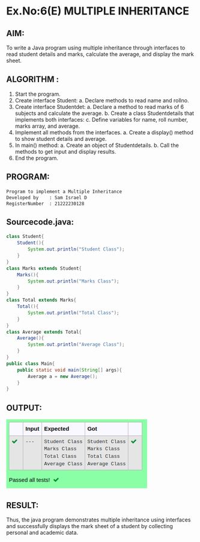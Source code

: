 # Ex.No:6(E)  MULTIPLE INHERITANCE

## AIM:
To write a Java program using multiple inheritance through interfaces to read student details and marks, calculate the average, and display the mark sheet.

## ALGORITHM :

1.	Start the program.
2.	Create interface Student:
a.	Declare methods to read name and rollno.
3.	Create interface Studentdet:
a.	Declare a method to read marks of 6 subjects and calculate the average.
b.	Create a class Studentdetails that implements both interfaces:
c.	Define variables for name, roll number, marks array, and average.
4.	Implement all methods from the interfaces.
a.	Create a display() method to show student details and average.
5.	In main() method:
a.	Create an object of Studentdetails.
b.	Call the methods to get input and display results.
6.	End the program.


## PROGRAM:
 ```
Program to implement a Multiple Inheritance
Developed by    : Sam Israel D 
RegisterNumber  : 21222230128 
```

## Sourcecode.java:

```java
class Student{
    Student(){
        System.out.println("Student Class");
    }
}
class Marks extends Student{
    Marks(){
        System.out.println("Marks Class");
    }
}
class Total extends Marks{
    Total(){
        System.out.println("Total Class");
    }
}
class Average extends Total{
    Average(){
        System.out.println("Average Class");
    }
}
public class Main{
    public static void main(String[] args){
        Average a = new Average();
    }
}
```





## OUTPUT:

![alt text](image.png)

## RESULT:

Thus, the java program demonstrates multiple inheritance using interfaces and successfully displays the mark sheet of a student by collecting personal and academic data. 
